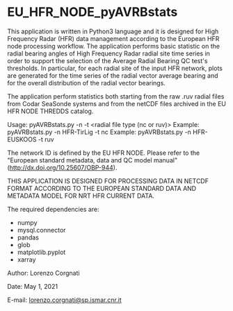 # EU_HFR_NODE_pyAVRBstats
This application is written in Python3 language and it is designed for High Frequency Radar (HFR) data management according to the European HFR node processing workflow. The application performs basic statistic on the radial bearing angles of High Frequency Radar radial site time series in order to support the selection of the Average Radial Bearing QC test's thresholds. In particular, for each radial site of the input HFR network, plots are generated for the time series of the radial vector average bearing and for the overall distribution of the radial vector bearings.

The application perform statistics both starting from the raw .ruv radial files from Codar SeaSonde systems and from the netCDF files archived in the EU HFR NODE THREDDS catalog.

Usage: pyAVRBstats.py -n <network ID> -t <radial file type (nc or ruv)>
Example: pyAVRBstats.py -n HFR-TirLig -t nc
Example: pyAVRBstats.py -n HFR-EUSKOOS -t ruv

The network ID is defined by the EU HFR NODE. Please refer to the "European standard metadata, data and QC model manual" (http://dx.doi.org/10.25607/OBP-944).

THIS APPLICATION IS DESIGNED FOR PROCESSING DATA IN NETCDF FORMAT ACCORDING TO THE EUROPEAN STANDARD DATA AND METADATA MODEL FOR NRT HFR CURRENT DATA. 

The required dependencies are:
- numpy
- mysql.connector
- pandas
- glob
- matplotlib.pyplot
- xarray


Author: Lorenzo Corgnati

Date: May 1, 2021

E-mail: lorenzo.corgnati@sp.ismar.cnr.it 

